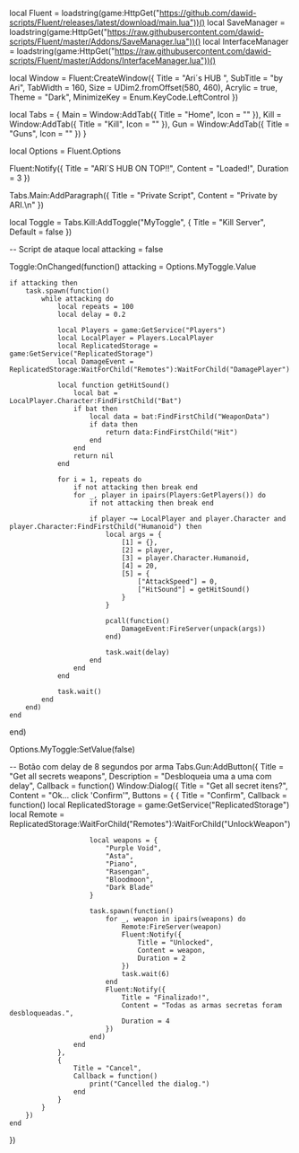 local Fluent = loadstring(game:HttpGet("https://github.com/dawid-scripts/Fluent/releases/latest/download/main.lua"))()
local SaveManager = loadstring(game:HttpGet("https://raw.githubusercontent.com/dawid-scripts/Fluent/master/Addons/SaveManager.lua"))()
local InterfaceManager = loadstring(game:HttpGet("https://raw.githubusercontent.com/dawid-scripts/Fluent/master/Addons/InterfaceManager.lua"))()

local Window = Fluent:CreateWindow({
    Title = "Ari´s HUB ",
    SubTitle = "by Ari",
    TabWidth = 160,
    Size = UDim2.fromOffset(580, 460),
    Acrylic = true,
    Theme = "Dark",
    MinimizeKey = Enum.KeyCode.LeftControl
})

local Tabs = {
    Main = Window:AddTab({ Title = "Home", Icon = "" }),
    Kill = Window:AddTab({ Title = "Kill", Icon = "" }),
    Gun = Window:AddTab({ Title = "Guns", Icon = "" })
}

local Options = Fluent.Options

Fluent:Notify({
    Title = "ARI´S HUB ON TOP!!",
    Content = "Loaded!",
    Duration = 3
})

Tabs.Main:AddParagraph({
    Title = "Private Script",
    Content = "Private by ARI.\n"
})

local Toggle = Tabs.Kill:AddToggle("MyToggle", { Title = "Kill Server", Default = false })

-- Script de ataque
local attacking = false

Toggle:OnChanged(function()
    attacking = Options.MyToggle.Value

    if attacking then
        task.spawn(function()
            while attacking do
                local repeats = 100
                local delay = 0.2

                local Players = game:GetService("Players")
                local LocalPlayer = Players.LocalPlayer
                local ReplicatedStorage = game:GetService("ReplicatedStorage")
                local DamageEvent = ReplicatedStorage:WaitForChild("Remotes"):WaitForChild("DamagePlayer")

                local function getHitSound()
                    local bat = LocalPlayer.Character:FindFirstChild("Bat")
                    if bat then
                        local data = bat:FindFirstChild("WeaponData")
                        if data then
                            return data:FindFirstChild("Hit")
                        end
                    end
                    return nil
                end

                for i = 1, repeats do
                    if not attacking then break end
                    for _, player in ipairs(Players:GetPlayers()) do
                        if not attacking then break end

                        if player ~= LocalPlayer and player.Character and player.Character:FindFirstChild("Humanoid") then
                            local args = {
                                [1] = {},
                                [2] = player,
                                [3] = player.Character.Humanoid,
                                [4] = 20,
                                [5] = {
                                    ["AttackSpeed"] = 0,
                                    ["HitSound"] = getHitSound()
                                }
                            }

                            pcall(function()
                                DamageEvent:FireServer(unpack(args))
                            end)

                            task.wait(delay)
                        end
                    end
                end

                task.wait()
            end
        end)
    end
end)

Options.MyToggle:SetValue(false)

-- Botão com delay de 8 segundos por arma
Tabs.Gun:AddButton({
    Title = "Get all secrets weapons",
    Description = "Desbloqueia uma a uma com delay",
    Callback = function()
        Window:Dialog({
            Title = "Get all secret itens?",
            Content = "Ok... click 'Confirm'",
            Buttons = {
                {
                    Title = "Confirm",
                    Callback = function()
                        local ReplicatedStorage = game:GetService("ReplicatedStorage")
                        local Remote = ReplicatedStorage:WaitForChild("Remotes"):WaitForChild("UnlockWeapon")

                        local weapons = {
                            "Purple Void",
                            "Asta",
                            "Piano",
                            "Rasengan",
                            "Bloodmoon",
                            "Dark Blade"
                        }

                        task.spawn(function()
                            for _, weapon in ipairs(weapons) do
                                Remote:FireServer(weapon)
                                Fluent:Notify({
                                    Title = "Unlocked",
                                    Content = weapon,
                                    Duration = 2
                                })
                                task.wait(6)
                            end
                            Fluent:Notify({
                                Title = "Finalizado!",
                                Content = "Todas as armas secretas foram desbloqueadas.",
                                Duration = 4
                            })
                        end)
                    end
                },
                {
                    Title = "Cancel",
                    Callback = function()
                        print("Cancelled the dialog.")
                    end
                }
            }
        })
    end
})
